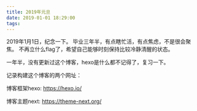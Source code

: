 ```yaml
---
title: 2019年元旦
date: 2019-01-01 18:29:00
tags:
---
```

2019年1月1日，纪念一下。
毕业三年半，有点瞎忙活，有点焦虑，不是很会聚焦。
不再立什么flag了，希望自己能够时刻保持比较冷静清醒的状态。

一年半，没有更新过这个博客，hexo是什么都不记得了，复习一下。

记录构建这个博客的两个网址：

博客框架hexo: https://hexo.io/

博客主题next: https://theme-next.org/
